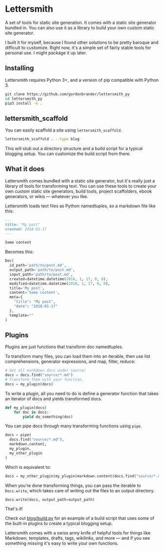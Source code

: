 # Lettersmith

A set of tools for static site generation. It comes with a static site generator bundled in. You can also use it as a library to build your own custom static site generator.

I built it for myself, because I found other solutions to be pretty baroque and difficult to customize. Right now, it's a simple set of fairly stable tools for personal use. I might package it up later.

## Installing

Lettersmith requires Python 3+, and a version of pip compatible with Python 3.

```bash
git clone https://github.com/gordonbrander/lettersmith_py
cd lettersmith_py
pip3 install -e .
```

## lettersmith_scaffold

You can easily scaffold a site using `lettersmith_scaffold`.

```bash
lettersmith_scaffold . --type blog
```

This will stub out a directory structure and a build script for a typical blogging setup. You can customize the build script from there.


## What it does

Lettersmith comes bundled with a static site generator, but it's really just a library of tools for transforming text. You can use these tools to create your own custom static site generators, build tools, project scaffolders, ebook generators, or wikis — whatever you like.

Lettersmith loads text files as Python namedtuples, so a markdown file like this:

```markdown
---
title: "My post"
created: 2018-01-17
---

Some content
```

Becomes this:

```python
Doc(
  id_path='path/to/post.md',
  output_path='path/to/post.md',
  input_path='path/to/post.md',
  created=datetime.datetime(2018, 1, 17, 0, 0),
  modified=datetime.datetime(2018, 1, 17, 0, 0),
  title='My post',
  content='Some content',
  meta={
    "title": "My post",
    "date": "2018-01-17"
  },
  template=""
)
```


## Plugins

Plugins are just functions that transform doc namedtuples.

To transform many files, you can load them into an iterable, then use list comprehensions, generator expressions, and map, filter, reduce:

```python
# Get all markdown docs under source/
docs = docs.find("source/*.md")
# Transform them with your function.
docs = my_plugin(docs)
```

To write a plugin, all you need to do is define a generator function that takes an iterator of docs and yields transformed docs.

```python
def my_plugin(docs)
    for doc in docs:
        yield do_something(doc)
```

You can pipe docs through many transforming functions using `pipe`.

```python
docs = pipe(
  docs.find("source/*.md"),
  markdown.content,
  my_plugin,
  my_other_plugin
)
```

Which is equivalent to:

```python
docs = my_other_plugin(my_plugin(markdown.content(docs.find("source/*.md"))))
```

When you're done transforming things, you can pass the iterable to `Docs.write`, which takes care of writing out the files to an output directory.

```python
docs.write(docs, output_path=output_path)
```

That's it!

Check out [blog/build.py](/lettersmith/package_data/scaffold/blog/build.py) for an example of a build script that uses some of the built-in plugins to create a typical blogging setup.

Lettersmith comes with a swiss army knife of helpful tools for things like Markdown, templates, drafts, tags, wikilinks, and more — and if you see something missing it's easy to write your own functions.